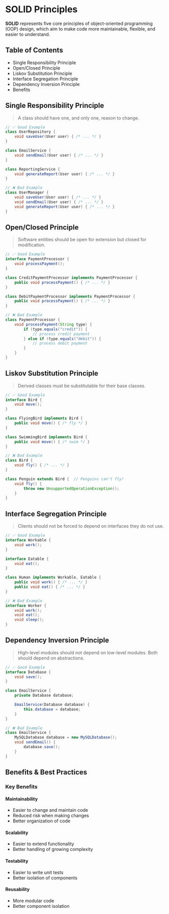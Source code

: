 # SOLID Principles

**SOLID**  represents five core principles of object-oriented programming (OOP) design, which aim to make code more maintainable, flexible, and easier to understand.

## Table of Contents
- Single Responsibility Principle
- Open/Closed Principle
- Liskov Substitution Principle
- Interface Segregation Principle
- Dependency Inversion Principle
- Benefits

## Single Responsibility Principle
> A class should have one, and only one, reason to change.

```java
// ✅ Good Example
class UserRepository {
    void saveUser(User user) { /* ... */ }
}

class EmailService {
    void sendEmail(User user) { /* ... */ }
}

class ReportingService {
    void generateReport(User user) { /* ... */ }
}

// ❌ Bad Example
class UserManager {
    void saveUser(User user) { /* ... */ }
    void sendEmail(User user) { /* ... */ }
    void generateReport(User user) { /* ... */ }
}

```

## Open/Closed Principle
> Software entities should be open for extension but closed for modification.

```java
// ✅ Good Example
interface PaymentProcessor {
    void processPayment();
}

class CreditPaymentProcessor implements PaymentProcessor {
    public void processPayment() { /* ... */ }
}

class DebitPaymentProcessor implements PaymentProcessor {
    public void processPayment() { /* ... */ }
}

// ❌ Bad Example
class PaymentProcessor {
    void processPayment(String type) {
        if (type.equals("credit")) {
            // process credit payment
        } else if (type.equals("debit")) {
            // process debit payment
        }
    }
}

```

## Liskov Substitution Principle
> Derived classes must be substitutable for their base classes.

```java
// ✅ Good Example
interface Bird {
    void move();
}

class FlyingBird implements Bird {
    public void move() { /* fly */ }
}

class SwimmingBird implements Bird {
    public void move() { /* swim */ }
}

// ❌ Bad Example
class Bird {
    void fly() { /* ... */ }
}

class Penguin extends Bird {  // Penguins can't fly!
    void fly() {
        throw new UnsupportedOperationException();
    }
}

```

## Interface Segregation Principle
> Clients should not be forced to depend on interfaces they do not use.

```java
// ✅ Good Example
interface Workable {
    void work();
}

interface Eatable {
    void eat();
}

class Human implements Workable, Eatable {
    public void work() { /* ... */ }
    public void eat() { /* ... */ }
}

// ❌ Bad Example
interface Worker {
    void work();
    void eat();
    void sleep();
}

```

## Dependency Inversion Principle
> High-level modules should not depend on low-level modules. Both should depend on abstractions.

```java
// ✅ Good Example
interface Database {
    void save();
}

class EmailService {
    private Database database;

    EmailService(Database database) {
        this.database = database;
    }
}

// ❌ Bad Example
class EmailService {
    MySQLDatabase database = new MySQLDatabase();
    void sendEmail() {
        database.save();
    }
}

```

## Benefits & Best Practices

### Key Benefits

#### Maintainability
- Easier to change and maintain code
- Reduced risk when making changes
- Better organization of code

#### Scalability
- Easier to extend functionality
- Better handling of growing complexity

#### Testability
- Easier to write unit tests
- Better isolation of components

#### Reusability
- More modular code
- Better component isolation
